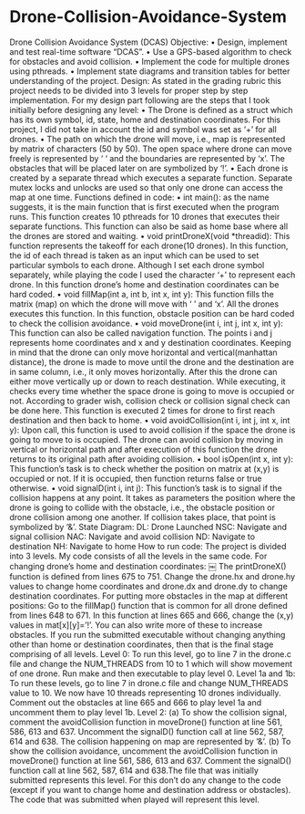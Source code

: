 # Drone-Collision-Avoidance-System
Drone Collision Avoidance System (DCAS)
Objective:
• Design, implement and test real-time software “DCAS”.
• Use a GPS-based algorithm to check for obstacles and avoid collision.
• Implement the code for multiple drones using pthreads.
• Implement state diagrams and transition tables for better understanding
of the project.
Design:
As stated in the grading rubric this project needs to be divided into 3 levels for proper step by step implementation.
For my design part following are the steps that I took initially before designing any level:
• The Drone is defined as a struct which has its own symbol, id, state, home and destination coordinates. For this project, I did not take in account the id and symbol was set as ‘+’ for all drones.
• The path on which the drone will move, i.e., map is represented by matrix of characters (50 by 50). The open space where drone can move freely is represented by ‘ ‘ and the boundaries are represented by ‘x’. The obstacles that will be placed later on are symbolized by ‘!’.
• Each drone is created by a separate thread which executes a separate function. Separate mutex locks and unlocks are used so that only one drone can access the map at one time.
Functions defined in code:
• int main(): as the name suggests, it is the main function that is first
executed when the program runs. This function creates 10 pthreads for 10 drones that executes their separate functions. This function can also be said as home base where all the drones are stored and waiting.
• void printDroneX(void *threadid): This function represents the takeoff for each drone(10 drones). In this function, the id of each thread is taken as an input which can be used to set particular symbols to each drone. Although I set each drone symbol separately, while playing the code I used the character ‘+’ to represent each drone. In this function drone’s home and destination coordinates can be hard coded.
• void fillMap(int a, int b, int x, int y): This function fills the matrix (map) on which the drone will move with ‘ ’ and ‘x’. All the drones executes this function. In this function, obstacle position can be hard coded to check the collision avoidance.
• void moveDrone(int i, int j, int x, int y): This function can also be called navigation function. The points i and j represents home coordinates and x and y destination coordinates. Keeping in mind that the drone can only move horizontal and vertical(manhattan distance), the drone is made to move until the drone and the destination are in same column, i.e., it only moves horizontally. After this the drone can either move vertically up or down to reach destination. While executing, it checks every time whether the space drone is going to move is occupied or not. According to grader wish, collision check or collision signal check can be done here. This
function is executed 2 times for drone to first reach destination and then
back to home.
• void avoidCollision(int i, int j, int x, int y): Upon call, this function is used
to avoid collision if the space the drone is going to move to is occupied. The drone can avoid collision by moving in vertical or horizontal path and after execution of this function the drone returns to its original path after avoiding collision.
• bool isOpen(int x, int y): This function’s task is to check whether the position on matrix at (x,y) is occupied or not. If it is occupied, then function returns false or true otherwise.
• void signalD(int i, int j): This function’s task is to signal if the collision happens at any point. It takes as parameters the position where the drone is going to collide with the obstacle, i.e., the obstacle position or drone collision among one another. If collision takes place, that point is symbolized by ‘&’.
State Diagram:
DL: Drone Launched
NSC: Navigate and signal collision NAC: Navigate and avoid collision ND: Navigate to destination
NH: Navigate to home
How to run code:
The project is divided into 3 levels. My code consists of all the levels in the same code.
For changing drone’s home and destination coordinates:
￼
The printDroneX() function is defined from lines 675 to 751. Change the drone.hx and drone.hy values to change home coordinates and drone.dx and drone.dy to change destination coordinates.
For putting more obstacles in the map at different positions:
Go to the fillMap() function that is common for all drone defined from lines 648 to 671. In this function at lines 665 and 666, change the (x,y) values in mat[x][y]=’!’. You can also write more of these to increase obstacles.
If you run the submitted executable without changing anything other than home or destination coordinates, then that is the final stage comprising of all levels.
Level 0: To run this level, go to line 7 in the drone.c file and change the NUM_THREADS from 10 to 1 which will show movement of one drone. Run make and then executable to play level 0.
Level 1a and 1b: To run these levels, go to line 7 in drone.c file and change NUM_THREADS value to 10. We now have 10 threads representing 10 drones individually. Comment out the obstacles at line 665 and 666 to play level 1a and uncomment them to play level 1b.
Level 2: (a) To show the collision signal, comment the avoidCollision function in moveDrone() function at line 561, 586, 613 and 637. Uncomment the signalD() function call at line 562, 587, 614 and 638. The collision happening on map are represented by ‘&’.
(b) To show the collision avoidance, uncomment the avoidCollision function in moveDrone() function at line 561, 586, 613 and 637. Comment the signalD() function call at line 562, 587, 614 and 638.The file that was initially submitted represents this level. For this don’t do any change to the code (except if you want to change home and destination address or obstacles). The code that was submitted when played will represent this level.
